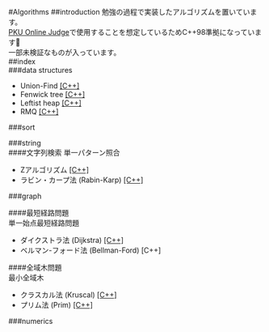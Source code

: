 #Algorithms
##introduction
勉強の過程で実装したアルゴリズムを置いています。  
[PKU Online Judge](http://poj.org)で使用することを想定しているためC++98準拠になっています🙏  
一部未検証なものが入っています。  
##index  
###data structures  
* Union-Find [[C++]](/data_structure/union_find.cpp)
* Fenwick tree [[C++]](/data_structure/fenwick_tree.cpp)
* Leftist heap [[C++]](/data_structure/leftist_heap.cpp)
* RMQ [[C++]](/data_structure/range_minimum_query.cpp)

###sort  

###string  
####文字列検索
単一パターン照合
* Zアルゴリズム [[C++]](string/z_algorithm.cpp)
* ラビン・カープ法 (Rabin-Karp) [[C++]](string/rabin_karp.cpp)

###graph  

####最短経路問題  
単一始点最短経路問題
* ダイクストラ法 (Dijkstra) [[C++]](/graph/dijkstra.cpp)
* ベルマン-フォード法 (Bellman-Ford) [C++]

####全域木問題  
最小全域木
* クラスカル法 (Kruscal) [[C++]](/graph/kruscal.cpp)
* プリム法 (Prim) [[C++]](/graph/prim.cpp)

###numerics  
